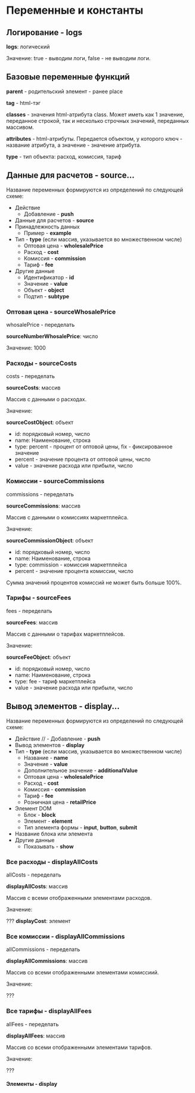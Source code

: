 # Переменные и константы

## Логирование - logs

**logs**: логический

Значение: true - выводим логи, false - не выводим логи.

## Базовые переменные функций

**parent** - родительский элемент - ранее place

**tag** - html-тэг

**classes** - значения html-атрибута class. Может иметь как 1 значение, переданное строкой, так и несколько строчных значений, переданных массивом.

**attributes** - html-атрибуты. Передается объектом, у которого ключ - название атрибута, а значение - значение атрибута.

**type** - тип объекта: расход, комиссия, тариф




## Данные для расчетов - source...

Название переменных формируются из определений по следующей схеме:

- Действие
    - Добавление - **push**
- Данные для расчетов - **source**
- Принадлежность данных
    - Пример - **example**
- Тип - **type** (если массив, указывается во множественном числе)
    - Оптовая цена - **wholesalePrice**
    - Расход - **cost**
    - Комиссия - **commission**
    - Тариф - **fee**
- Другие данные
    - Идентификатор - **id**
    - Значение - **value**
    - Объект - **object**
    - Подтип - **subtype**


### Оптовая цена - sourceWhosalePrice

whosalePrice - переделать

**sourceNumberWhosalePrice**: число

Значение: 1000

### Расходы - sourceCosts

costs - переделать

**sourceCosts**: массив

Массив с данными о расходах.

Значение:

**sourceCostObject**: объект

- id: порядковый номер, число
- name: Наименование, строка
- type: percent - процент от оптовой цены, fix - фиксированное значение
- percent - значение процента от оптовой цены, число
- value - значение расхода или прибыли, число

### Комиссии - sourceCommissions

commissions - переделать

**sourceCommissions**: массив

Массив с данными о комиссиях маркетплейса.

Значение:

**sourceCommissionObject**: объект

- id: порядковый номер, число
- name: Наименование, строка
- type: commission - комиссия маркетплейса
- percent - значение процента комиссии, число

Сумма значений процентов комиссий не может быть больше 100%.

### Тарифы - sourceFees

fees - переделать

**sourceFees**: массив

Массив с данными о тарифах маркетплейсов.

Значение:

**sourceFeeObject**: объект

- id: порядковый номер, число
- name: Наименование, строка
- type: fee - тариф маркетплейса
- value - значение расхода или прибыли, число


## Вывод элементов - display...

Название переменных формируются из определений по следующей схеме:

- Действие
    // - Добавление - **push**
- Вывод элементов - **display**
- Тип - **type** (если массив, указывается во множественном числе)
    - Название - **name**
    - Значение - **value**
    - Дополнительное значение - **additionalValue**
    - Оптовая цена - **wholesalePrice**
    - Расход - **cost**
    - Комиссия - **commission**
    - Тариф - **fee**
    - Розничная цена - **retailPrice**
- Элемент DOM
    - Блок - **block**
    - Элемент - **element**
    - Тип элемента формы - **input**, **button**, **submit**
- Название блока или элемента
- Другие данные
    - Показывать - **show**

### Все расходы - displayAllCosts

allCosts - переделать

**displayAllCosts**: массив

Массив с всеми отображенными элементами расходов.

Значение:

??? **displayCost**: элемент

### Все комиссии -  displayAllCommissions

allCommissions - переделать

**displayAllCommissions**: массив

Массив со всеми отображенными элементами комиссиий.

Значение:

???

### Все тарифы - displayAllFees

allFees - переделать

**displayAllFees**: массив

Массив со всеми отображенными элементами тарифов.

Значение:

???

#### Элементы - display




